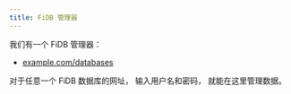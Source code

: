 ```yaml
---
title: FiDB 管理器
---
```


我们有一个 FiDB 管理器：

- [example.com/databases](https://example.com/databases)

对于任意一个 FiDB 数据库的网址，
输入用户名和密码，
就能在这里管理数据。
